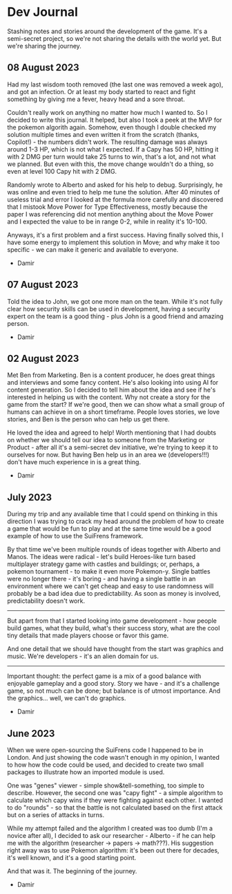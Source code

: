 # Dev Journal

Stashing notes and stories around the development of the game. It's a semi-secret project, so we're not sharing the details with the world yet. But we're sharing the journey.

## 08 August 2023

Had my last wisdom tooth removed (the last one was removed a week ago), and got an infection. Or at least my body started to react and fight something by giving me a fever, heavy head and a sore throat.

Couldn't really work on anything no matter how much I wanted to. So I decided to write this journal. It helped, but also I took a peek at the MVP for the pokemon algorith again. Somehow, even though I double checked my solution multiple times and even written it from the scratch (thanks, Copilot!) - the numbers didn't work. The resulting damage was always around 1-3 HP, which is not what I expected. If a Capy has 50 HP, hitting it with 2 DMG per turn would take 25 turns to win, that's a lot, and not what we planned. But even with this, the move change wouldn't do a thing, so even at level 100 Capy hit with 2 DMG.

Randomly wrote to Alberto and asked for his help to debug. Surprisingly, he was online and even tried to help me tune the solution. After 40 minutes of useless trial and error I looked at the formula more carefully and discovered that I mistook Move Power for Type Effectiveness, mostly because the paper I was referencing did not mention anything about the Move Power and I expected the value to be in range 0-2, while in reality it's 10-100.

Anyways, it's a first problem and a first success. Having finally solved this, I have some energy to implement this solution in Move; and why make it too specific - we can make it generic and available to everyone.

- Damir


## 07 August 2023

Told the idea to John, we got one more man on the team. While it's not fully clear how security skills can be used in development, having a security expert on the team is a good thing - plus John is a good friend and amazing person.

- Damir


## 02 August 2023

Met Ben from Marketing. Ben is a content producer, he does great things and interviews and some fancy content. He's also looking into using AI for content generation. So I decided to tell him about the idea and see if he's interested in helping us with the content. Why not create a story for the game from the start? If we're good, then we can show what a small group of humans can achieve in on a short timeframe. People loves stories, we love stories, and Ben is the person who can help us get there.

He loved the idea and agreed to help! Worth mentioning that I had doubts on whether we should tell our idea to someone from the Marketing or Product - after all it's a semi-secret dev initiative, we're trying to keep it to ourselves for now. But having Ben help us in an area we (developers!!!) don't have much experience in is a great thing.

- Damir


## July 2023

During my trip and any available time that I could spend on thinking in this direction I was trying to crack my head around the problem of how to create a game that would be fun to play and at the same time would be a good example of how to use the SuiFrens framework.

By that time we've been multiple rounds of ideas together with Alberto and Manos. The ideas were radical - let's build Heroes-like turn based multiplayer strategy game with castles and buildings; or, perhaps, a pokemon tournament - to make it even more Pokemon-y. Single battles were no longer there - it's boring - and having a single battle in an environment where we can't get cheap and easy to use randomness will probably be a bad idea due to predictability. As soon as money is involved, predictability doesn't work.

---

But apart from that I started looking into game development - how people build games, what they build, what's their success story, what are the cool tiny details that made players choose or favor this game.

And one detail that we should have thought from the start was graphics and music. We're developers - it's an alien domain for us.

---

Important thought: the perfect game is a mix of a good balance with enjoyable gameplay and a good story. Story we have - and it's a challenge game, so not much can be done; but balance is of utmost importance. And the graphics... well, we can't do graphics.

- Damir


## June 2023

When we were open-sourcing the SuiFrens code I happened to be in London. And just showing the code wasn't enough in my opinion, I wanted to how how the code could be used, and decided to create two small packages to illustrate how an imported module is used.

One was "genes" viewer - simple show&tell-something, too simple to describe. However, the second one was "capy fight" - a simple algorithm to calculate which capy wins if they were fighting against each other. I wanted to do "rounds" - so that the battle is not calculated based on the first attack but on a series of attacks in turns.

While my attempt failed and the algorithm I created was too dumb (I'm a novice after all), I decided to ask our researcher - Alberto - if he can help me with the algorithm (researcher -> papers -> math???). His suggestion right away was to use Pokemon algorithm: it's been out there for decades, it's well known, and it's a good starting point.

And that was it. The beginning of the journey.

- Damir
